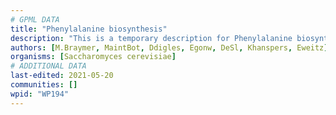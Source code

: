 ```yaml
---
# GPML DATA
title: "Phenylalanine biosynthesis"
description: "This is a temporary description for Phenylalanine biosynthesis"
authors: [M.Braymer, MaintBot, Ddigles, Egonw, DeSl, Khanspers, Eweitz]
organisms: [Saccharomyces cerevisiae]
# ADDITIONAL DATA
last-edited: 2021-05-20
communities: []
wpid: "WP194"
---
```

